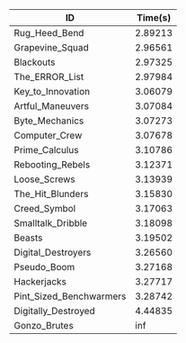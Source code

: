 |ID|Time(s)|
|-|-|
|Rug_Heed_Bend|2.89213|
|Grapevine_Squad|2.96561|
|Blackouts|2.97325|
|The_ERROR_List|2.97984|
|Key_to_Innovation|3.06079|
|Artful_Maneuvers|3.07084|
|Byte_Mechanics|3.07273|
|Computer_Crew|3.07678|
|Prime_Calculus|3.10786|
|Rebooting_Rebels|3.12371|
|Loose_Screws|3.13939|
|The_Hit_Blunders|3.15830|
|Creed_Symbol|3.17063|
|Smalltalk_Dribble|3.18098|
|Beasts|3.19502|
|Digital_Destroyers|3.26560|
|Pseudo_Boom|3.27168|
|Hackerjacks|3.27717|
|Pint_Sized_Benchwarmers|3.28742|
|Digitally_Destroyed|4.44835|
|Gonzo_Brutes|inf|
